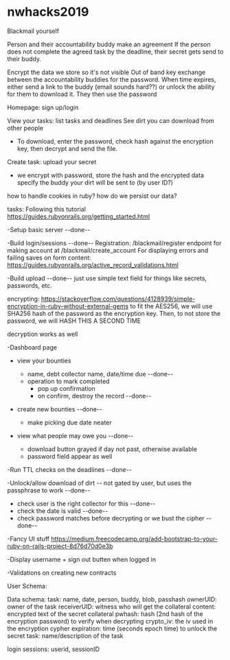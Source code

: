 # nwhacks2019

Blackmail yourself

Person and their accountability buddy make an agreement
If the person does not complete the agreed task by the deadline, their secret
gets send to their buddy.

Encrypt the data we store so it's not visible
Out of band key exchange between the accountability buddies for the password.
When time expires, either send a link to the buddy (email sounds hard??) or
unlock the ability for them to download it. They then use the password

Homepage: sign up/login

View your tasks:
list tasks and deadlines
See dirt you can download from other people
- To download, enter the password, check hash against the encryption key, then decrypt and send the file.

Create task:
upload your secret
- we encrypt with password, store the hash and the encrypted data
specify the buddy your dirt will be sent to (by user ID?)

how to handle cookies in ruby?
how do we persist our data?


tasks:
Following this tutorial
https://guides.rubyonrails.org/getting_started.html

-Setup basic server --done--

-Build login/sessions --done--
Registration: /blackmail/register
   endpoint for making account at /blackmail/create_account
For displaying errors and failing saves on form content:
https://guides.rubyonrails.org/active_record_validations.html

-Build upload --done--
  just use simple text field for things like secrets, passwords, etc.

  encrypting:
  https://stackoverflow.com/questions/4128939/simple-encryption-in-ruby-without-external-gems
  to fit the AES256, we will use SHA256 hash of the password as the encryption key.
  Then, to not store the password, we will HASH THIS A SECOND TIME

  decryption works as well

-Dashboard page
  - view your bounties
    - name, debt collector name, date/time due --done--
    - operation to mark completed
      - pop up confirmation
      - on confirm, destroy the record --done--

  - create new bounties --done--
    - make picking due date neater

  - view what people may owe you --done--
    - download button grayed if day not past, otherwise available
    - password field appear as well

-Run TTL checks on the deadlines --done--


-Unlock/allow download of dirt -- not gated by user, but uses the passphrase to work --done--
  - check user is the right collector for this --done--
  - check the date is valid --done--
  - check password matches before decrypting or we bust the cipher --done--

-Fancy UI stuff
https://medium.freecodecamp.org/add-bootstrap-to-your-ruby-on-rails-project-8d76d70d0e3b

-Display username + sign out butten when logged in

-Validations on creating new contracts

User Schema:


Data schema:
task:
 name, date, person, buddy, blob, passhash
 ownerUID: owner of the task
 receiverUID: witness who will get the collateral
 content: encrypted text of the secret collateral
 pwhash: hash (2nd hash of the encryption password) to verify when decrypting
 crypto_iv: the iv used in the encryption cypher
 expiration: time (seconds epoch time) to unlock the secret
 task: name/description of the task

login sessions:
 userid, sessionID
